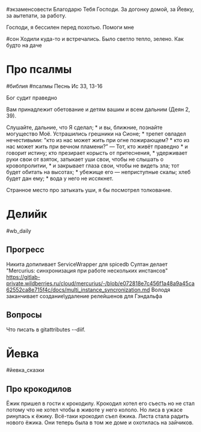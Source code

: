 #экзаменсовести 
Благодарю Тебя Господи. За догонку домой, за Йевку, за аытепати, за работу.

Господи, я бессилен перед похотью. Помоги мне 

#сон 
Ходили куда-то и встречались. Было светло тепло, зелено. Как будто на даче 

# Про псалмы 
#библия #псалмы
Песнь Ис 33, 13-16

Бог судит праведно

Вам принадлежит обетование и детям вашим и всем дальним (Деян 2, 39).

Слушайте, дальние, что Я сделал; *
и вы, ближние, познайте могущество Моё.
Устрашились грешники на Сионе; *
трепет овладел нечестивыми:
"кто из нас может жить при огне пожирающем? *
кто из нас может жить при вечном пламени?” —
Тот, кто живёт праведно *
и говорит истину;
кто презирает корысть от притеснения, *
удерживает руки свои от взяток,
затыкает уши свои, чтобы не слышать о кровопролитии, *
и закрывает глаза свои, чтобы не видеть зла;
тот будет обитать на высотах; *
убежище его — неприступные скалы;
хлеб будет дан ему; *
вода у него не иссякнет.

Странное место про затыкать уши, я бы посмотрел толкование.

# Делийк
#wb_daily
## Прогресс
Никита допиливает ServiceWrapper для spicedb
Султан делает "Mercurius: синхронизация при работе нескольких инстансов"
https://gitlab-private.wildberries.ru/cloud/mercurius/-/blob/e072818e7c456f1a48a9a45ca62552ca8e715f4c/docs/multi_instance_syncronization.md
Володя заканчивает создание\удаление релейшенов для Гэндальфа
## Вопросы
Что писать в gitattributes --diif.

# Йевка 
#йевка_сказки

## Про крокодилов
Ёжик пришел в гости к крокодилу. Крокодил хотел его съесть но не стал потому что не хотел чтобы в животе у него кололо. Но лиса в ужасе ринулась к ёжику.
Всё-таки крокодил съел ёжика.
Листа стала радить нового ёжика. Они теперь была в том же доме и охотилась на зайчиков.